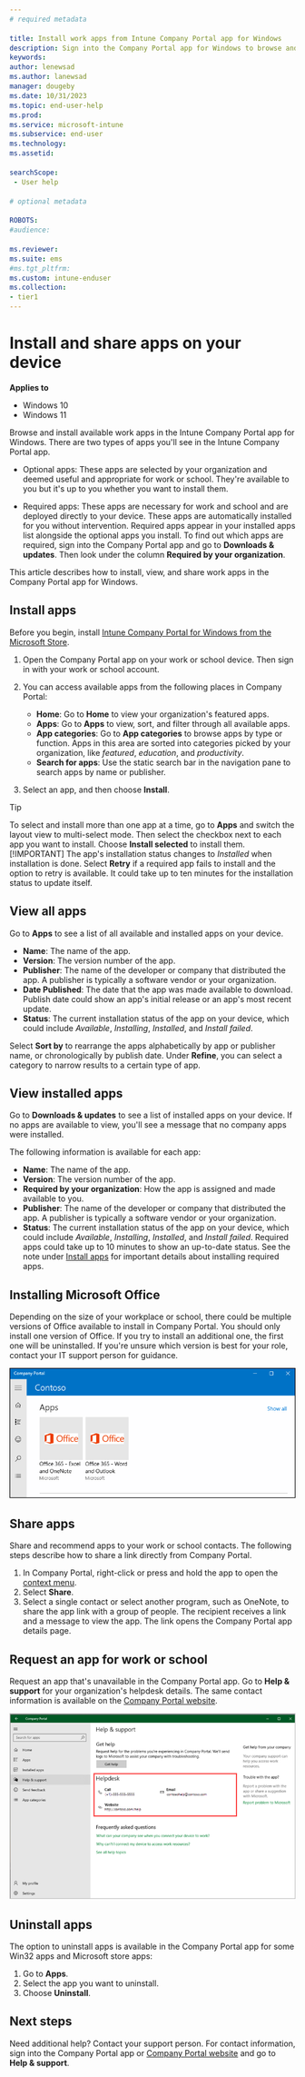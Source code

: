```yaml
---
# required metadata

title: Install work apps from Intune Company Portal app for Windows
description: Sign into the Company Portal app for Windows to browse and install work or school-related apps on your enrolled device.    
keywords:
author: lenewsad
ms.author: lanewsad
manager: dougeby
ms.date: 10/31/2023
ms.topic: end-user-help
ms.prod:
ms.service: microsoft-intune
ms.subservice: end-user
ms.technology:
ms.assetid:

searchScope:
 - User help

# optional metadata

ROBOTS:  
#audience:

ms.reviewer: 
ms.suite: ems
#ms.tgt_pltfrm:
ms.custom: intune-enduser
ms.collection:
- tier1
---
```


# Install and share apps on your device  

**Applies to**  
- Windows 10  
- Windows 11  

Browse and install available work apps in the Intune Company Portal app for Windows. There are two types of apps you'll see in the Intune Company Portal app.  

* Optional apps: These apps are selected by your organization and deemed useful and appropriate for work or school. They're available to you but it's up to you whether you want to install them. 

* Required apps: These apps are necessary for work and school and are deployed directly to your device. These apps are automatically installed for you without intervention. Required apps appear in your installed apps list alongside the optional apps you install. To find out which apps are required, sign into the Company Portal app and go to **Downloads & updates**. Then look under the column **Required by your organization**.       

This article describes how to install, view, and share work apps in the Company Portal app for Windows.    

## Install apps  
Before you begin, install [Intune Company Portal for Windows from the Microsoft Store](https://apps.microsoft.com/detail/9WZDNCRFJ3PZ).    

1. Open the Company Portal app on your work or school device. Then sign in with your work or school account.  
2. You can access available apps from the following places in Company Portal:      

    * **Home**: Go to **Home** to view your organization's featured apps.  
    * **Apps**: Go to **Apps** to view, sort, and filter through all available apps.  
    * **App categories**: Go to **App categories** to browse apps by type or function. Apps in this area are sorted into categories picked by your organization, like *featured*, *education*, and *productivity*.  
    * **Search for apps**: Use the static search bar in the navigation pane to search apps by name or publisher.  
3. Select an app, and then choose **Install**. 

> [!TIP]
> To select and install more than one app at a time, go to **Apps** and switch the layout view to multi-select mode. Then select the checkbox next to each app you want to install. Choose **Install selected** to install them.  
> [!IMPORTANT]
> The app's installation status changes to *Installed* when installation is done. Select **Retry** if a required app fails to install and the option to retry is available. It could take up to ten minutes for the installation status to update itself.    

## View all apps  
Go to **Apps** to see a list of all available and installed apps on your device. 

* **Name**: The name of the app. 
* **Version**: The version number of the app. 
* **Publisher**: The name of the developer or company that distributed the app. A publisher is typically a software vendor or your organization.  
* **Date Published**: The date that the app was made available to download. Publish date could show an app's initial release or an app's most recent update.
* **Status**: The current installation status of the app on your device, which could include *Available*, *Installing*, *Installed*, and *Install failed*.  

Select **Sort by** to rearrange the apps alphabetically by app or publisher name, or chronologically by publish date. Under **Refine**, you can select a category to narrow results to a certain type of app. 

## View installed apps  
Go to **Downloads & updates** to see a list of installed apps on your device. If no apps are available to view, you'll see a message that no company apps were installed.  

The following information is available for each app:    

* **Name**: The name of the app. 
* **Version**: The version number of the app. 
* **Required by your organization**: How the app is assigned and made available to you.  
* **Publisher**: The name of the developer or company that distributed the app. A publisher is typically a software vendor or your organization.  
* **Status**: The current installation status of the app on your device, which could include *Available*, *Installing*, *Installed*, and *Install failed*. Required apps could take up to 10 minutes to show an up-to-date status. See the note under [Install apps](#install-apps) for important details about installing required apps.  

## Installing Microsoft Office  
Depending on the size of your workplace or school, there could be multiple versions of Office available to install in Company Portal. You should only install one version of Office. If you try to install an additional one, the first one will be uninstalled. If you're unsure which version is best for your role, contact your IT support person for guidance.  

![The Company Portal app for Windows showing 2 versions of Office side by side.](./media/multiple-office-installs-cp-win10.png)  

## Share apps  
Share and recommend apps to your work or school contacts. The following steps describe how to share a link directly from Company Portal.

1. In Company Portal, right-click or press and hold the app to open the [context menu](/windows/uwp/design/controls-and-patterns/menus).  
2. Select **Share**.  
3. Select a single contact or select another program, such as OneNote, to share the app link with a group of people. The recipient receives a link and a message to view the app. The link opens the Company Portal app details page.  

## Request an app for work or school  
Request an app that's unavailable in the Company Portal app. Go to **Help & support** for your organization's helpdesk details. The same contact information is available on the [Company Portal website](https://go.microsoft.com/fwlink/?linkid=2010980).  

  ![Screenshot of the Company Portal app for Windows, Help & Support page, highlighting the Helpdesk section. ](./media/1812_UCP_Help_Support_helpdesk.png)  

## Uninstall apps  

The option to uninstall apps is available in the Company Portal app for some Win32 apps and Microsoft store apps:  
1. Go to **Apps**.  
2. Select the app you want to uninstall.  
3. Choose **Uninstall**.  

## Next steps  

Need additional help? Contact your support person. For contact information, sign into the Company Portal app or [Company Portal website](https://go.microsoft.com/fwlink/?linkid=2010980) and go to **Help & support**.  
